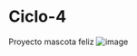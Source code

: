 # Ciclo-4
Proyecto mascota feliz
![image](https://user-images.githubusercontent.com/39572871/197440168-c9c42876-2c67-4878-8c75-3a28bee9b9af.png)
